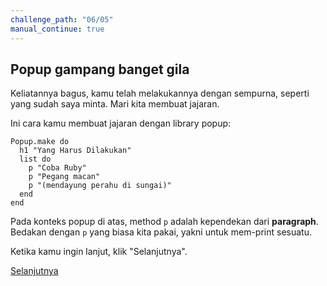 ```yaml
---
challenge_path: "06/05"
manual_continue: true
---
```


## Popup gampang banget gila

Keliatannya bagus, kamu telah melakukannya dengan sempurna, seperti yang sudah saya minta. Mari kita membuat jajaran.

Ini cara kamu membuat jajaran dengan library popup:

```
Popup.make do
  h1 "Yang Harus Dilakukan"
  list do
    p "Coba Ruby"
    p "Pegang macan"
    p "(mendayung perahu di sungai)"
  end
end
```

Pada konteks popup di atas, method `p` adalah kependekan dari **paragraph**. Bedakan dengan `p` yang biasa kita pakai, yakni untuk mem-print sesuatu.

Ketika kamu ingin lanjut, klik "Selanjutnya".

<div class="cta-with-btn">
	<a href="06.html" class="btn-cta btn-cta-selanjutnya js-challenge-link">Selanjutnya</a>
</div>
